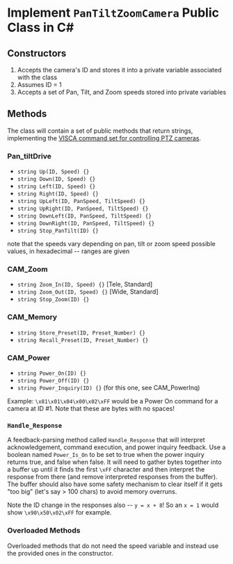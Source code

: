 # Implement `PanTiltZoomCamera` Public Class in C#

## Constructors
1. Accepts the camera's ID and stores it into a private variable associated with the class
2. Assumes ID = 1
3. Accepts a set of Pan, Tilt, and Zoom speeds stored into private variables

## Methods

The class will contain a set of public methods that return strings, implementing the [VISCA command set for controlling PTZ cameras](https://www.epiphan.com/userguides/LUMiO12x/Content/UserGuides/PTZ/3-operation/VISCAcommands.htm).

### Pan_tiltDrive

- `string Up(ID, Speed) {}`
- `string Down(ID, Speed) {}`
- `string Left(ID, Speed) {}`
- `string Right(ID, Speed) {}`
- `string UpLeft(ID, PanSpeed, TiltSpeed) {}`
- `string UpRight(ID, PanSpeed, TiltSpeed) {}`
- `string DownLeft(ID, PanSpeed, TiltSpeed) {}`
- `string DownRight(ID, PanSpeed, TiltSpeed) {}`
- `string Stop_PanTilt(ID) {}`

note that the speeds vary depending on pan, tilt or zoom speed possible values, in hexadecimal -- ranges are given

### CAM_Zoom
- `string Zoom_In(ID, Speed) {}` [Tele, Standard]
- `string Zoom_Out(ID, Speed) {}` [Wide, Standard]
- `string Stop_Zoom(ID) {}`

### CAM_Memory
- `string Store_Preset(ID, Preset_Number) {}`
- `string Recall_Preset(ID, Preset_Number) {}`

### CAM_Power
- `string Power_On(ID) {}`
- `string Power_Off(ID) {}`
- `string Power_Inquiry(ID) {}` (for this one, see CAM_PowerInq)

Example: `\x81\x01\x04\x00\x02\xFF` would be a Power On command for a camera at ID #1. Note that these are bytes with no spaces!


### `Handle_Response`

A feedback-parsing method called `Handle_Response` that will interpret acknowledgement, command execution, and power inquiry feedback. Use a boolean named `Power_Is_On` to be set to true when the power inquiry returns true, and false when false.  It will need to gather bytes together into a buffer up until it finds the first `\xFF` character and then interpret the response from there (and remove interpreted responses from the buffer). The buffer should also have some safety mechanism to clear itself if it gets "too big" (let's say > 100 chars) to avoid memory overruns.

Note the ID change in the responses also -- `y = x + 8`! So an `x = 1` would show `\x90\x50\x02\xFF` for example.

### Overloaded Methods

Overloaded methods that do not need the speed variable and instead use the provided ones in the constructor.
